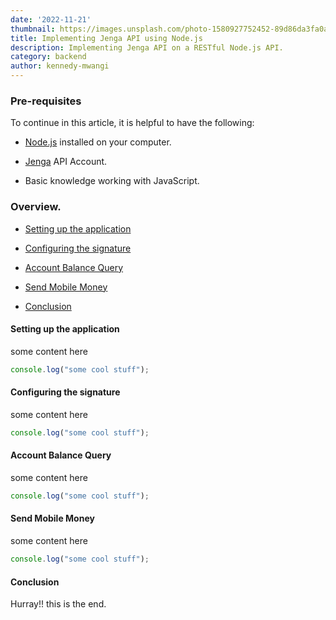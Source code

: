 ```yaml
---
date: '2022-11-21'
thumbnail: https://images.unsplash.com/photo-1580927752452-89d86da3fa0a?ixlib=rb-4.0.3&ixid=MnwxMjA3fDB8MHxwaG90by1wYWdlfHx8fGVufDB8fHx8&auto=format&fit=crop&w=1470&q=80
title: Implementing Jenga API using Node.js
description: Implementing Jenga API on a RESTful Node.js API.
category: backend
author: kennedy-mwangi
---
```



### Pre-requisites

To continue in this article, it is helpful to have the following:

- [Node.js]() installed on your computer.

- [Jenga]() API Account.

- Basic knowledge working with JavaScript.

### Overview.

- [Setting up the application](#setting-up-the-application)

- [Configuring the signature](#configuring-the-signature)

- [Account Balance Query](#account-balance-query)

- [Send Mobile Money](#send-mobile-money)

- [Conclusion](#conclusion)

#### Setting up the application

some content here 

```js
console.log("some cool stuff");
```

#### Configuring the signature

some content here 

```js
console.log("some cool stuff");
```

#### Account Balance Query

some content here 

```js
console.log("some cool stuff");
```

#### Send Mobile Money

some content here 

```js
console.log("some cool stuff");
```

#### Conclusion

Hurray!!  this is the end.
